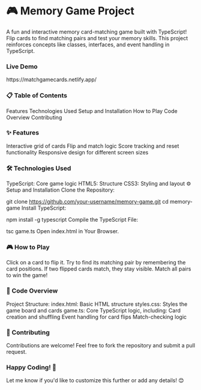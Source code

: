 <h1>🎮 Memory Game Project</h1>
A fun and interactive memory card-matching game built with TypeScript! Flip cards to find matching pairs and test your memory skills. This project reinforces concepts like classes, interfaces, and event handling in TypeScript.
<br>
<h3>Live Demo</h3> 
https://matchgamecards.netlify.app/
<h3>
📋 Table of Contents
</h3>
Features
Technologies Used
Setup and Installation
How to Play
Code Overview
Contributing
<h3>
✨ Features
</h3>
Interactive grid of cards
Flip and match logic
Score tracking and reset functionality
Responsive design for different screen sizes
<h3>
🛠️ Technologies Used
</h3>
TypeScript: Core game logic
HTML5: Structure
CSS3: Styling and layout
⚙️ Setup and Installation
Clone the Repository:

git clone https://github.com/your-username/memory-game.git
cd memory-game
Install TypeScript:

npm install -g typescript
Compile the TypeScript File:

tsc game.ts
Open index.html in Your Browser.
<h3>
🎮 How to Play
</h3>
Click on a card to flip it.
Try to find its matching pair by remembering the card positions.
If two flipped cards match, they stay visible.
Match all pairs to win the game!
<h3>
🧩 Code Overview
</h3>
Project Structure:
index.html: Basic HTML structure
styles.css: Styles the game board and cards
game.ts: Core TypeScript logic, including:
Card creation and shuffling
Event handling for card flips
Match-checking logic
<h3>
🤝 Contributing
</h3>
Contributions are welcome! Feel free to fork the repository and submit a pull request.
<h3>
Happy Coding! 🚀
</h3>

Let me know if you'd like to customize this further or add any details! 😊
